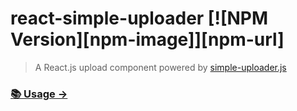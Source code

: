 # react-simple-uploader  [![NPM Version][npm-image]][npm-url]

> A React.js upload component powered by [simple-uploader.js](https://github.com/simple-uploader/Uploader)

### [📚 Usage →](https://echonejy.github.io/react-simple-uploader/)
